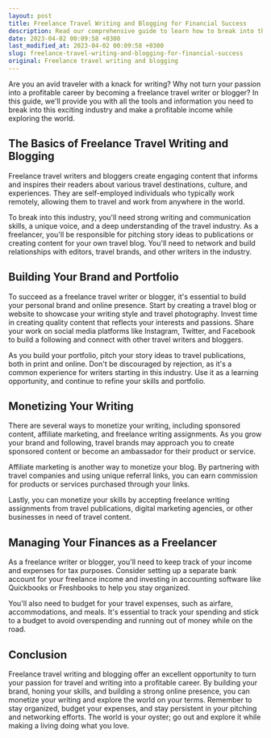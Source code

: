 ```yaml
---
layout: post
title: Freelance Travel Writing and Blogging for Financial Success
description: Read our comprehensive guide to learn how to break into the freelance travel writing and blogging industry and make a profitable income while exploring the world.
date: 2023-04-02 00:09:58 +0300
last_modified_at: 2023-04-02 00:09:58 +0300
slug: freelance-travel-writing-and-blogging-for-financial-success
original: Freelance travel writing and blogging
---
```

Are you an avid traveler with a knack for writing? Why not turn your passion into a profitable career by becoming a freelance travel writer or blogger? In this guide, we'll provide you with all the tools and information you need to break into this exciting industry and make a profitable income while exploring the world.

## The Basics of Freelance Travel Writing and Blogging

Freelance travel writers and bloggers create engaging content that informs and inspires their readers about various travel destinations, culture, and experiences. They are self-employed individuals who typically work remotely, allowing them to travel and work from anywhere in the world. 

To break into this industry, you'll need strong writing and communication skills, a unique voice, and a deep understanding of the travel industry. As a freelancer, you'll be responsible for pitching story ideas to publications or creating content for your own travel blog. You'll need to network and build relationships with editors, travel brands, and other writers in the industry.

## Building Your Brand and Portfolio

To succeed as a freelance travel writer or blogger, it's essential to build your personal brand and online presence. Start by creating a travel blog or website to showcase your writing style and travel photography. Invest time in creating quality content that reflects your interests and passions. Share your work on social media platforms like Instagram, Twitter, and Facebook to build a following and connect with other travel writers and bloggers.

As you build your portfolio, pitch your story ideas to travel publications, both in print and online. Don't be discouraged by rejection, as it's a common experience for writers starting in this industry. Use it as a learning opportunity, and continue to refine your skills and portfolio.

## Monetizing Your Writing

There are several ways to monetize your writing, including sponsored content, affiliate marketing, and freelance writing assignments. As you grow your brand and following, travel brands may approach you to create sponsored content or become an ambassador for their product or service.

Affiliate marketing is another way to monetize your blog. By partnering with travel companies and using unique referral links, you can earn commission for products or services purchased through your links.

Lastly, you can monetize your skills by accepting freelance writing assignments from travel publications, digital marketing agencies, or other businesses in need of travel content.

## Managing Your Finances as a Freelancer

As a freelance writer or blogger, you'll need to keep track of your income and expenses for tax purposes. Consider setting up a separate bank account for your freelance income and investing in accounting software like Quickbooks or Freshbooks to help you stay organized.

You'll also need to budget for your travel expenses, such as airfare, accommodations, and meals. It's essential to track your spending and stick to a budget to avoid overspending and running out of money while on the road.

## Conclusion

Freelance travel writing and blogging offer an excellent opportunity to turn your passion for travel and writing into a profitable career. By building your brand, honing your skills, and building a strong online presence, you can monetize your writing and explore the world on your terms. Remember to stay organized, budget your expenses, and stay persistent in your pitching and networking efforts. The world is your oyster; go out and explore it while making a living doing what you love.